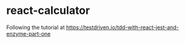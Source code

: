 # react-calculator
Following the tutorial at https://testdriven.io/tdd-with-react-jest-and-enzyme-part-one
